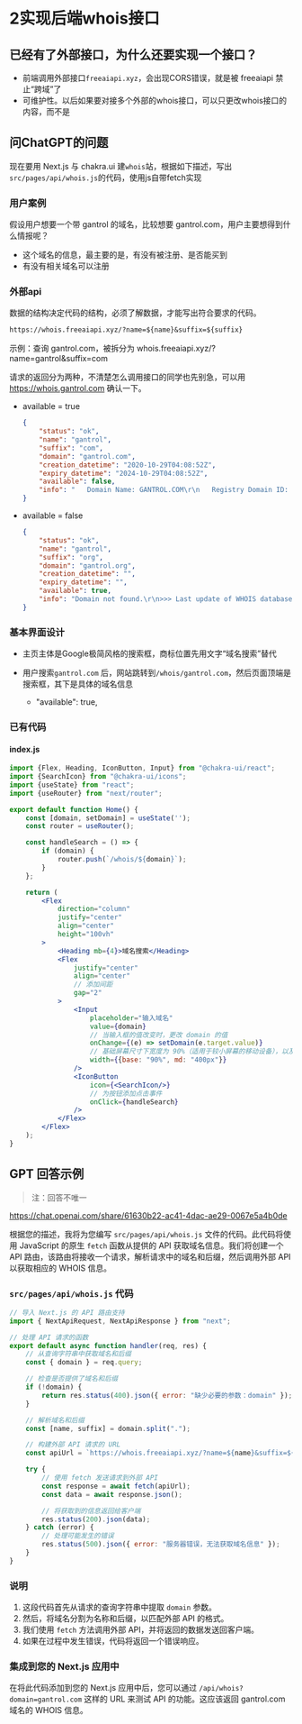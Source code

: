 # 2实现后端whois接口

## 已经有了外部接口，为什么还要实现一个接口？

- 前端调用外部接口`freeaiapi.xyz`，会出现CORS错误，就是被 freeaiapi 禁止“跨域”了
- 可维护性。以后如果要对接多个外部的whois接口，可以只更改whois接口的内容，而不是

## 问ChatGPT的问题

现在要用 Next.js 与 chakra.ui 建`whois`站，根据如下描述，写出`src/pages/api/whois.js`的代码，使用js自带fetch实现

### 用户案例

假设用户想要一个带 gantrol 的域名，比较想要 gantrol.com，用户主要想得到什么情报呢？

- 这个域名的信息，最主要的是，有没有被注册、是否能买到
- 有没有相关域名可以注册

### 外部api

数据的结构决定代码的结构，必须了解数据，才能写出符合要求的代码。

```markdown
https://whois.freeaiapi.xyz/?name=${name}&suffix=${suffix}
```

示例：查询 gantrol.com，被拆分为 whois.freeaiapi.xyz/?name=gantrol&suffix=com

请求的返回分为两种，不清楚怎么调用接口的同学也先别急，可以用<https://whois.gantrol.com> 确认一下。

- available = true

   ```json
   {
       "status": "ok",
       "name": "gantrol",
       "suffix": "com",
       "domain": "gantrol.com",
       "creation_datetime": "2020-10-29T04:08:52Z",
       "expiry_datetime": "2024-10-29T04:08:52Z",
       "available": false,
       "info": "   Domain Name: GANTROL.COM\r\n   Registry Domain ID: 2568931463_DOMAIN_COM-VRSN\r\n   Registrar WHOIS Server: whois.paycenter.com.cn\r\n  《省略几百词》 .\r\n"
   }
   ```

- available = false

   ```json
   {
       "status": "ok",
       "name": "gantrol",
       "suffix": "org",
       "domain": "gantrol.org",
       "creation_datetime": "",
       "expiry_datetime": "",
       "available": true,
       "info": "Domain not found.\r\n>>> Last update of WHOIS database: 2023-12-05T08:58:08Z <<<\r\n\r\nTerms of Use:..《省略几百词》.\r\n"
   }
   ```

### 基本界面设计

- 主页主体是Google极简风格的搜索框，商标位置先用文字“域名搜索”替代

- 用户搜索`gantrol.com` 后，网站跳转到`/whois/gantrol.com`，然后页面顶端是搜索框，其下是具体的域名信息

    - "available": true,

### 已有代码

#### index.js

```jsx
import {Flex, Heading, IconButton, Input} from "@chakra-ui/react";
import {SearchIcon} from "@chakra-ui/icons";
import {useState} from "react";
import {useRouter} from "next/router";

export default function Home() {
    const [domain, setDomain] = useState('');
    const router = useRouter();

    const handleSearch = () => {
        if (domain) {
            router.push(`/whois/${domain}`);
        }
    };

    return (
        <Flex
            direction="column"
            justify="center"
            align="center"
            height="100vh"
        >
            <Heading mb={4}>域名搜索</Heading>
            <Flex
                justify="center"
                align="center"
                // 添加间距
                gap="2"
            >
                <Input
                    placeholder="输入域名"
                    value={domain}
                    // 当输入框的值改变时，更改 domain 的值
                    onChange={(e) => setDomain(e.target.value)}
                    // 基础屏幕尺寸下宽度为 90%（适用于较小屏幕的移动设备），以及中等屏幕尺寸（如平板或小型桌面显示器）下的宽度为 400px
                    width={{base: "90%", md: "400px"}}
                />
                <IconButton
                    icon={<SearchIcon/>}
                    // 为按钮添加点击事件
                    onClick={handleSearch}
                />
            </Flex>
        </Flex>
    );
}


```

## GPT 回答示例

> 注：回答不唯一

https://chat.openai.com/share/61630b22-ac41-4dac-ae29-0067e5a4b0de

根据您的描述，我将为您编写 `src/pages/api/whois.js` 文件的代码。此代码将使用 JavaScript 的原生 `fetch` 函数从提供的 API 获取域名信息。我们将创建一个 API 路由，该路由将接收一个请求，解析请求中的域名和后缀，然后调用外部 API 以获取相应的 WHOIS 信息。

### `src/pages/api/whois.js` 代码

```javascript
// 导入 Next.js 的 API 路由支持
import { NextApiRequest, NextApiResponse } from "next";

// 处理 API 请求的函数
export default async function handler(req, res) {
    // 从查询字符串中获取域名和后缀
    const { domain } = req.query;

    // 检查是否提供了域名和后缀
    if (!domain) {
        return res.status(400).json({ error: "缺少必要的参数：domain" });
    }

    // 解析域名和后缀
    const [name, suffix] = domain.split(".");

    // 构建外部 API 请求的 URL
    const apiUrl = `https://whois.freeaiapi.xyz/?name=${name}&suffix=${suffix}`;

    try {
        // 使用 fetch 发送请求到外部 API
        const response = await fetch(apiUrl);
        const data = await response.json();

        // 将获取到的信息返回给客户端
        res.status(200).json(data);
    } catch (error) {
        // 处理可能发生的错误
        res.status(500).json({ error: "服务器错误，无法获取域名信息" });
    }
}
```

### 说明

1. 这段代码首先从请求的查询字符串中提取 `domain` 参数。
2. 然后，将域名分割为名称和后缀，以匹配外部 API 的格式。
3. 我们使用 `fetch` 方法调用外部 API，并将返回的数据发送回客户端。
4. 如果在过程中发生错误，代码将返回一个错误响应。

### 集成到您的 Next.js 应用中

在将此代码添加到您的 Next.js 应用中后，您可以通过 `/api/whois?domain=gantrol.com` 这样的 URL 来测试 API 的功能。这应该返回 gantrol.com 域名的 WHOIS 信息。

